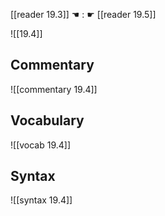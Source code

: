 [[reader 19.3]] ☚ : ☛ [[reader 19.5]]

![[19.4]]

## Commentary

![[commentary 19.4]]

## Vocabulary

![[vocab 19.4]]

## Syntax

![[syntax 19.4]]

